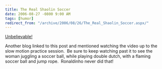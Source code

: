 ```yaml
---
title: The Real Shaolin Soccer
date: 2006-08-27 -0800 9:00 AM
tags: [humor]
redirect_from: "/archive/2006/08/26/The_Real_Shaolin_Soccer.aspx/"
---
```


[Unbelievable!](http://video.google.com/videoplay?docid=6050883803862208942&q=soccer+skill)

Another blog linked to this post and mentioned watching the video up to
the slow motion practice session.  Be sure to keep watching past it to
see the woman juggling a soccer ball, while playing double dutch, with a
flaming soccer ball and jump rope.  Ronaldinho never did that!

